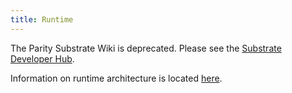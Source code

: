 ```yaml
---
title: Runtime
---
```


The Parity Substrate Wiki is deprecated. Please see the [Substrate Developer Hub](https://substrate.dev/).

Information on runtime architecture is located [here](https://docs.substrate.dev/docs/architecture-of-a-runtime).
